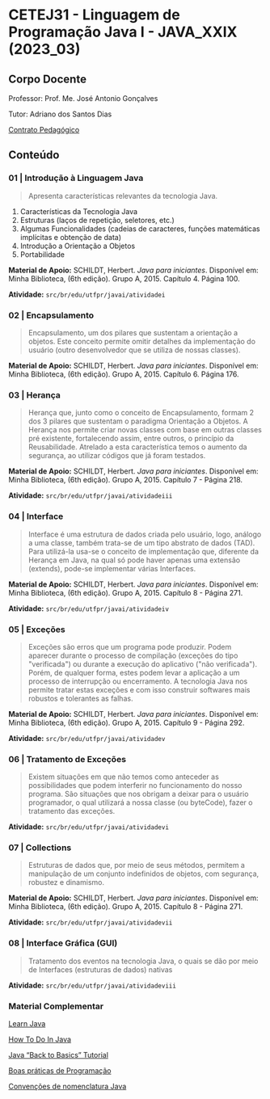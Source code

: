 # CETEJ31 - Linguagem de Programação Java I - JAVA_XXIX (2023_03)

## Corpo Docente
Professor: Prof. Me. José Antonio Gonçalves

Tutor: Adriano dos Santos Dias

[Contrato Pedagógico](https://github.com/MarleneMoraes/utfpr-java/blob/main/java-i/JAVAI_Contrato_Pedagogico.pdf)

## Conteúdo
### 01 | Introdução à Linguagem Java

> Apresenta características relevantes da tecnologia Java.

1. Características da Tecnologia Java
2. Estruturas (laços de repetição, seletores, etc.)
3. Algumas Funcionalidades (cadeias de caracteres, funções matemáticas implícitas e obtenção de data)
4. Introdução a Orientação a Objetos
5. Portabilidade

**Material de Apoio:** SCHILDT, Herbert. *Java para iniciantes*. Disponível em: Minha Biblioteca, (6th edição). Grupo A, 2015. Capítulo 4. Página 100.

**Atividade:** `src/br/edu/utfpr/javai/atividadei`

### 02 | Encapsulamento

> Encapsulamento, um dos pilares que sustentam a orientação a objetos. Este conceito permite omitir detalhes da implementação do usuário (outro desenvolvedor que se utiliza de nossas classes).

**Material de Apoio:** SCHILDT, Herbert. *Java para iniciantes*. Disponível em: Minha Biblioteca, (6th edição). Grupo A, 2015.  Capítulo 6. Página 176.

### 03 | Herança

> Herança que, junto como o conceito de Encapsulamento, formam 2 dos 3 pilares que sustentam o paradigma Orientação a Objetos. A Herança nos permite criar novas classes com base em outras classes pré existente, fortalecendo assim, entre outros, o princípio da Reusabilidade.  Atrelado a esta característica temos o aumento da segurança, ao utilizar códigos que já foram testados.

**Material de Apoio:** SCHILDT, Herbert. *Java para iniciantes*. Disponível em: Minha Biblioteca, (6th edição). Grupo A, 2015.  Capítulo 7 - Página 218.

**Atividade:** `src/br/edu/utfpr/javai/atividadeiii`

### 04 | Interface

> Interface é uma estrutura de dados criada pelo usuário, logo, análogo a  uma classe, também trata-se de um tipo abstrato de dados (TAD). Para utilizá-la usa-se o conceito de implementação que, diferente da Herança em Java, na qual só pode haver apenas uma extensão (extends),  pode-se implementar várias Interfaces.

**Material de Apoio:** SCHILDT, Herbert. *Java para iniciantes*. Disponível em: Minha Biblioteca, (6th edição). Grupo A, 2015.  Capítulo 8 - Página 271.

**Atividade:** `src/br/edu/utfpr/javai/atividadeiv`

### 05 | Exceções

> Exceções são erros que um programa pode produzir. Podem aparecer durante o processo de compilação (exceções do tipo "verificada") ou durante a execução do aplicativo ("não verificada"). Porém, de qualquer forma, estes podem levar a aplicação a um processo de interrupção ou encerramento. A tecnologia Java nos permite tratar estas exceções e com isso construir softwares mais robustos e tolerantes as falhas.

**Material de Apoio:** SCHILDT, Herbert. *Java para iniciantes*. Disponível em: Minha Biblioteca, (6th edição). Grupo A, 2015.  Capítulo 9 - Página 292.

**Atividade:** `src/br/edu/utfpr/javai/atividadev`

### 06 | Tratamento de Exceções

> Existem situações em que não temos como anteceder as possibilidades que podem interferir  no funcionamento do nosso programa. São situações que nos obrigam a deixar para o usuário programador, o qual utilizará a nossa classe (ou byteCode), fazer o tratamento das exceções.

**Atividade:** `src/br/edu/utfpr/javai/atividadevi`

### 07 | Collections

> Estruturas de dados que, por meio de seus métodos, permitem a manipulação de um conjunto indefinidos de objetos, com segurança, robustez e dinamismo.

**Material de Apoio:** SCHILDT, Herbert. *Java para iniciantes*. Disponível em: Minha Biblioteca, (6th edição). Grupo A, 2015.  Capítulo 8 - Página 271.

**Atividade:** `src/br/edu/utfpr/javai/atividadevii`

### 08 | Interface Gráfica (GUI)

> Tratamento dos eventos na tecnologia Java, o quais se dão por meio de Interfaces (estruturas de dados) nativas

**Atividade:** `src/br/edu/utfpr/javai/atividadeviii`

### Material Complementar
[Learn Java](https://dev.java/learn/)

[How To Do In Java](https://howtodoinjava.com/)

[Java “Back to Basics” Tutorial](https://www.baeldung.com/java-tutorial)

[Boas práticas de Programação](https://www.devmedia.com.br/boas-praticas-de-programacao/21137)

[Convenções de nomenclatura Java](https://www.javatpoint.com/pt/conven%C3%A7%C3%B5es-de-nomenclatura-java)



